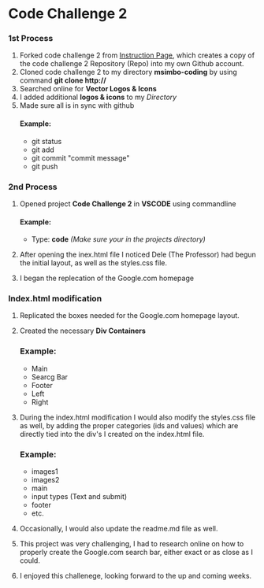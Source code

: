 # Code Challenge 2
### 1st Process
1. Forked code challenge 2 from [Instruction Page](https://github.com/msimbo/code-challenge-2), which creates a copy of the code challenge 2 Repository (Repo) into my own Github account. 
2. Cloned code challenge 2 to my directory **msimbo-coding** by using command **git clone http://**
3. Searched online for **Vector Logos & Icons** 
4. I added additional **logos & icons** to my *Directory*
5. Made sure all is in sync with github
   #### Example:
    * git status 
    * git add 
    * git commit "commit message"
    * git push

### 2nd Process
1. Opened project **Code Challenge 2** in **VSCODE** using commandline
   #### Example:
   * Type: **code** *(Make sure your in the projects directory)*

2. After opening the inex.html file I noticed Dele (The Professor) had begun the initial layout, as well as the styles.css file.
3. I began the replecation of the Google.com homepage

### Index.html modification

1. Replicated the boxes needed for the Google.com homepage layout.
2. Created the necessary **Div Containers** 
   ### Example:
   * Main
   * Searcg Bar
   * Footer
   * Left
   * Right
3. During the index.html modification I would also modify the styles.css file as well, by adding the proper categories (ids and values) which are directly tied into the div's I created on the index.html file.
   ### Example:
   * images1
   * images2
   * main
   * input types (Text and submit)
   * footer
   * etc.

4. Occasionally, I would also update the readme.md file as well.
5. This project was very challenging, I had to research online on how to properly create the Google.com search bar, either exact or as close as I could.
6. I enjoyed this challenege, looking forward to the up and coming weeks.


   
